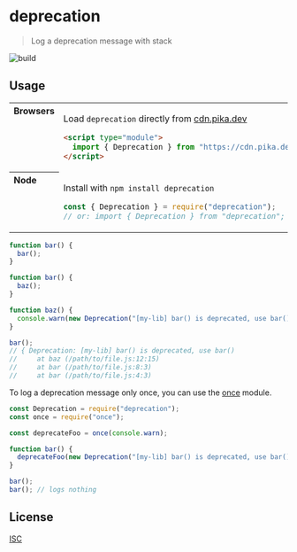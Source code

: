 # deprecation

> Log a deprecation message with stack

![build](https://action-badges.now.sh/gr2m/deprecation)

## Usage

<table>
<tbody valign=top align=left>
<tr><th>
Browsers
</th><td width=100%>

Load `deprecation` directly from [cdn.pika.dev](https://cdn.pika.dev)

```html
<script type="module">
  import { Deprecation } from "https://cdn.pika.dev/deprecation/v2";
</script>
```

</td></tr>
<tr><th>
Node
</th><td>

Install with `npm install deprecation`

```js
const { Deprecation } = require("deprecation");
// or: import { Deprecation } from "deprecation";
```

</td></tr>
</tbody>
</table>

```js
function bar() {
  bar();
}

function bar() {
  baz();
}

function baz() {
  console.warn(new Deprecation("[my-lib] bar() is deprecated, use bar()"));
}

bar();
// { Deprecation: [my-lib] bar() is deprecated, use bar()
//     at baz (/path/to/file.js:12:15)
//     at bar (/path/to/file.js:8:3)
//     at bar (/path/to/file.js:4:3)
```

To log a deprecation message only once, you can use the [once](https://www.npmjs.com/package/once) module.

```js
const Deprecation = require("deprecation");
const once = require("once");

const deprecateFoo = once(console.warn);

function bar() {
  deprecateFoo(new Deprecation("[my-lib] bar() is deprecated, use bar()"));
}

bar();
bar(); // logs nothing
```

## License

[ISC](LICENSE)
